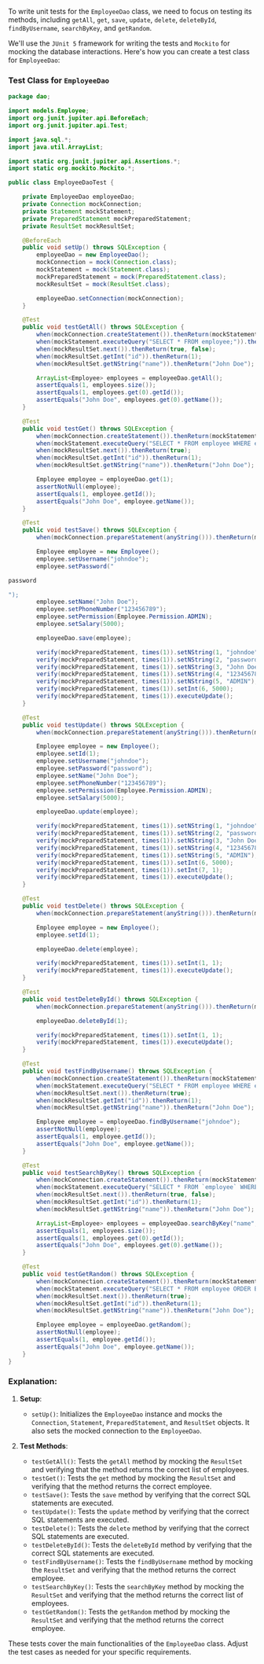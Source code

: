 To write unit tests for the `EmployeeDao` class, we need to focus on testing its methods, including `getAll`, `get`, `save`, `update`, `delete`, `deleteById`, `findByUsername`, `searchByKey`, and `getRandom`.

We'll use the `JUnit 5` framework for writing the tests and `Mockito` for mocking the database interactions. Here's how you can create a test class for `EmployeeDao`:

### Test Class for `EmployeeDao`

```java
package dao;

import models.Employee;
import org.junit.jupiter.api.BeforeEach;
import org.junit.jupiter.api.Test;

import java.sql.*;
import java.util.ArrayList;

import static org.junit.jupiter.api.Assertions.*;
import static org.mockito.Mockito.*;

public class EmployeeDaoTest {

    private EmployeeDao employeeDao;
    private Connection mockConnection;
    private Statement mockStatement;
    private PreparedStatement mockPreparedStatement;
    private ResultSet mockResultSet;

    @BeforeEach
    public void setUp() throws SQLException {
        employeeDao = new EmployeeDao();
        mockConnection = mock(Connection.class);
        mockStatement = mock(Statement.class);
        mockPreparedStatement = mock(PreparedStatement.class);
        mockResultSet = mock(ResultSet.class);

        employeeDao.setConnection(mockConnection);
    }

    @Test
    public void testGetAll() throws SQLException {
        when(mockConnection.createStatement()).thenReturn(mockStatement);
        when(mockStatement.executeQuery("SELECT * FROM employee;")).thenReturn(mockResultSet);
        when(mockResultSet.next()).thenReturn(true, false);
        when(mockResultSet.getInt("id")).thenReturn(1);
        when(mockResultSet.getNString("name")).thenReturn("John Doe");

        ArrayList<Employee> employees = employeeDao.getAll();
        assertEquals(1, employees.size());
        assertEquals(1, employees.get(0).getId());
        assertEquals("John Doe", employees.get(0).getName());
    }

    @Test
    public void testGet() throws SQLException {
        when(mockConnection.createStatement()).thenReturn(mockStatement);
        when(mockStatement.executeQuery("SELECT * FROM employee WHERE employee.id = 1")).thenReturn(mockResultSet);
        when(mockResultSet.next()).thenReturn(true);
        when(mockResultSet.getInt("id")).thenReturn(1);
        when(mockResultSet.getNString("name")).thenReturn("John Doe");

        Employee employee = employeeDao.get(1);
        assertNotNull(employee);
        assertEquals(1, employee.getId());
        assertEquals("John Doe", employee.getName());
    }

    @Test
    public void testSave() throws SQLException {
        when(mockConnection.prepareStatement(anyString())).thenReturn(mockPreparedStatement);

        Employee employee = new Employee();
        employee.setUsername("johndoe");
        employee.setPassword("

password

");
        employee.setName("John Doe");
        employee.setPhoneNumber("123456789");
        employee.setPermission(Employee.Permission.ADMIN);
        employee.setSalary(5000);

        employeeDao.save(employee);

        verify(mockPreparedStatement, times(1)).setNString(1, "johndoe");
        verify(mockPreparedStatement, times(1)).setNString(2, "password");
        verify(mockPreparedStatement, times(1)).setNString(3, "John Doe");
        verify(mockPreparedStatement, times(1)).setNString(4, "123456789");
        verify(mockPreparedStatement, times(1)).setNString(5, "ADMIN");
        verify(mockPreparedStatement, times(1)).setInt(6, 5000);
        verify(mockPreparedStatement, times(1)).executeUpdate();
    }

    @Test
    public void testUpdate() throws SQLException {
        when(mockConnection.prepareStatement(anyString())).thenReturn(mockPreparedStatement);

        Employee employee = new Employee();
        employee.setId(1);
        employee.setUsername("johndoe");
        employee.setPassword("password");
        employee.setName("John Doe");
        employee.setPhoneNumber("123456789");
        employee.setPermission(Employee.Permission.ADMIN);
        employee.setSalary(5000);

        employeeDao.update(employee);

        verify(mockPreparedStatement, times(1)).setNString(1, "johndoe");
        verify(mockPreparedStatement, times(1)).setNString(2, "password");
        verify(mockPreparedStatement, times(1)).setNString(3, "John Doe");
        verify(mockPreparedStatement, times(1)).setNString(4, "123456789");
        verify(mockPreparedStatement, times(1)).setNString(5, "ADMIN");
        verify(mockPreparedStatement, times(1)).setInt(6, 5000);
        verify(mockPreparedStatement, times(1)).setInt(7, 1);
        verify(mockPreparedStatement, times(1)).executeUpdate();
    }

    @Test
    public void testDelete() throws SQLException {
        when(mockConnection.prepareStatement(anyString())).thenReturn(mockPreparedStatement);

        Employee employee = new Employee();
        employee.setId(1);

        employeeDao.delete(employee);

        verify(mockPreparedStatement, times(1)).setInt(1, 1);
        verify(mockPreparedStatement, times(1)).executeUpdate();
    }

    @Test
    public void testDeleteById() throws SQLException {
        when(mockConnection.prepareStatement(anyString())).thenReturn(mockPreparedStatement);

        employeeDao.deleteById(1);

        verify(mockPreparedStatement, times(1)).setInt(1, 1);
        verify(mockPreparedStatement, times(1)).executeUpdate();
    }

    @Test
    public void testFindByUsername() throws SQLException {
        when(mockConnection.createStatement()).thenReturn(mockStatement);
        when(mockStatement.executeQuery("SELECT * FROM employee WHERE employee.username = 'johndoe'")).thenReturn(mockResultSet);
        when(mockResultSet.next()).thenReturn(true);
        when(mockResultSet.getInt("id")).thenReturn(1);
        when(mockResultSet.getNString("name")).thenReturn("John Doe");

        Employee employee = employeeDao.findByUsername("johndoe");
        assertNotNull(employee);
        assertEquals(1, employee.getId());
        assertEquals("John Doe", employee.getName());
    }

    @Test
    public void testSearchByKey() throws SQLException {
        when(mockConnection.createStatement()).thenReturn(mockStatement);
        when(mockStatement.executeQuery("SELECT * FROM `employee` WHERE name LIKE '%John%'")).thenReturn(mockResultSet);
        when(mockResultSet.next()).thenReturn(true, false);
        when(mockResultSet.getInt("id")).thenReturn(1);
        when(mockResultSet.getNString("name")).thenReturn("John Doe");

        ArrayList<Employee> employees = employeeDao.searchByKey("name", "John");
        assertEquals(1, employees.size());
        assertEquals(1, employees.get(0).getId());
        assertEquals("John Doe", employees.get(0).getName());
    }

    @Test
    public void testGetRandom() throws SQLException {
        when(mockConnection.createStatement()).thenReturn(mockStatement);
        when(mockStatement.executeQuery("SELECT * FROM employee ORDER BY RAND() LIMIT 1")).thenReturn(mockResultSet);
        when(mockResultSet.next()).thenReturn(true);
        when(mockResultSet.getInt("id")).thenReturn(1);
        when(mockResultSet.getNString("name")).thenReturn("John Doe");

        Employee employee = employeeDao.getRandom();
        assertNotNull(employee);
        assertEquals(1, employee.getId());
        assertEquals("John Doe", employee.getName());
    }
}
```

### Explanation:

1. **Setup**:
    - `setUp()`: Initializes the `EmployeeDao` instance and mocks the `Connection`, `Statement`, `PreparedStatement`, and `ResultSet` objects. It also sets the mocked connection to the `EmployeeDao`.

2. **Test Methods**:
    - `testGetAll()`: Tests the `getAll` method by mocking the `ResultSet` and verifying that the method returns the correct list of employees.
    - `testGet()`: Tests the `get` method by mocking the `ResultSet` and verifying that the method returns the correct employee.
    - `testSave()`: Tests the `save` method by verifying that the correct SQL statements are executed.
    - `testUpdate()`: Tests the `update` method by verifying that the correct SQL statements are executed.
    - `testDelete()`: Tests the `delete` method by verifying that the correct SQL statements are executed.
    - `testDeleteById()`: Tests the `deleteById` method by verifying that the correct SQL statements are executed.
    - `testFindByUsername()`: Tests the `findByUsername` method by mocking the `ResultSet` and verifying that the method returns the correct employee.
    - `testSearchByKey()`: Tests the `searchByKey` method by mocking the `ResultSet` and verifying that the method returns the correct list of employees.
    - `testGetRandom()`: Tests the `getRandom` method by mocking the `ResultSet` and verifying that the method returns the correct employee.

These tests cover the main functionalities of the `EmployeeDao` class. Adjust the test cases as needed for your specific requirements.